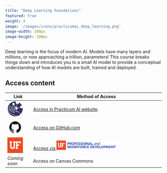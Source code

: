 ```yaml
---
title: "Deep Learning Foundations"
featured: true
weight: 4
image: '/images/icons/practicumai_deep_learning.png'
image-width: 100px
image-height: 100px
---
```


Deep learning is the focus of modern AI. Models have many layers and millions, or now approaching a trillion, parameters! This course breaks things down and introduces you to a small AI model to provide a conceptual understanding of how AI models are built, trained and deployed.

## Access content

Link | Method of Access
-----|-----------------
<a href="/deep_learning/README/"><img src='/images/logo/Practicum_globe.230px.png' width=50 alt='Practiucm AI Globe logo'></a> | <a href="/deep_learning/README/">Access in Practicum AI website</a>.
<a href='https://github.com/PracticumAI/deep_learning'><img src='/images/GitHub-Mark.png' alt='GitHub.com logo' width=50></a> | <a href='https://github.com/PracticumAI/deep_learning'>Access on GitHub.com</a>
<a href="https://reg.pwd.aa.ufl.edu/search/publicCourseSearchDetails.do?method=load&courseId=5723886&selectedProgramAreaId=1015758&selectedProgramStreamId=1016506&_ga=2.103746304.1240746877.1712159539-1362051868.1703172067&_gl=1*1xh4o0s*_ga*MTM2MjA1MTg2OC4xNzAzMTcyMDY3*_ga_P8DV6LYX8P*MTcxMjIzODM3Ny4yLjEuMTcxMjI0MTQ0MC42MC4wLjA.*_gcl_au*MTQ3OTU3NzMwMy4xNzEyMTU5NTM5"><img src="/images/logo/UF.png" width=50></a> | <a href="https://reg.pwd.aa.ufl.edu/search/publicCourseSearchDetails.do?method=load&courseId=5723886&selectedProgramAreaId=1015758&selectedProgramStreamId=1016506&_ga=2.103746304.1240746877.1712159539-1362051868.1703172067&_gl=1*1xh4o0s*_ga*MTM2MjA1MTg2OC4xNzAzMTcyMDY3*_ga_P8DV6LYX8P*MTcxMjIzODM3Ny4yLjEuMTcxMjI0MTQ0MC42MC4wLjA.*_gcl_au*MTQ3OTU3NzMwMy4xNzEyMTU5NTM5">Access via <img src="/images/logo/PWD-blue.png" alt="UF Professional and Workforce Development logo" width="50%"></a>
*Coming soon* | Access on Canvas Commons